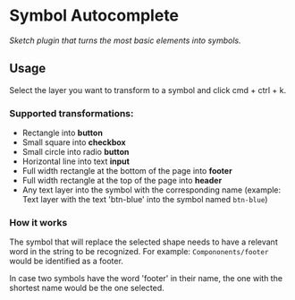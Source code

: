 # Symbol Autocomplete

_Sketch plugin that turns the most basic elements into symbols._

## Usage

Select the layer you want to transform to a symbol and click cmd + ctrl + k.

### Supported transformations:

- Rectangle into **button**
- Small square into **checkbox**
- Small circle into radio **button**
- Horizontal line into text **input**
- Full width rectangle at the bottom of the page into **footer**
- Full width rectangle at the top of the page into **header**
- Any text layer into the symbol with the corresponding name (example: Text layer with the text 'btn-blue' into the symbol named `btn-blue`)


### How it works

The symbol that will replace the selected shape needs to have a relevant word in the string to be recognized.
For example: `Compononents/footer` would be identified as a footer.

In case two symbols have the word 'footer' in their name, the one with the shortest name would be the one selected.
